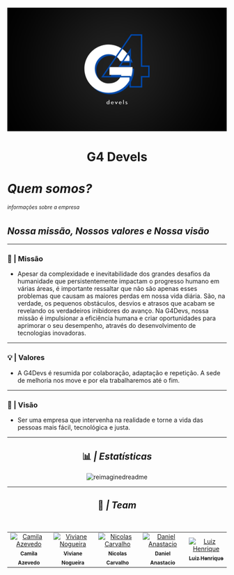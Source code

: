 ![Company Logo](/profile/company-logo.png)

<h1 align="center">G4 Devels</h1> 

# **_Quem somos?_**

<sup> _informações sobre a empresa_ </sup>
## *Nossa missão, Nossos valores e Nossa visão*


---

### 🎯 | Missão
- Apesar da complexidade e inevitabilidade dos grandes desafios da humanidade que persistentemente impactam o progresso humano em várias áreas, é importante ressaltar que não são apenas esses problemas que causam as maiores perdas em nossa vida diária. São, na verdade, os pequenos obstáculos, desvios e atrasos que acabam se revelando os verdadeiros inibidores do avanço. Na G4Devs, nossa missão é impulsionar a eficiência humana e criar oportunidades para aprimorar o seu desempenho, através do desenvolvimento de tecnologias inovadoras.

---

### 💡 | Valores
- A G4Devs é resumida por colaboração, adaptação e repetição. A sede de melhoria nos move e por ela trabalharemos até o fim.

---

### 👀 | Visão
- Ser uma empresa que intervenha na realidade e torne a vida das pessoas mais fácil, tecnológica e justa.

---

<div align="center"> 
  
  ## 📊 *| Estatísticas* 
  
</div>

<!-- Documentation: https://github.com/PressJump/reimaginedreadme-->
<div align="center">
  <img src="https://myreadme.vercel.app/api/embed/YOURUSERNAME?=G4Devels&panels=userstatistics,toprepositories,toplanguages,commitgraph" alt="reimaginedreadme"/>
</div>

<!-- Documentation: https://github.com/ryo-ma/github-profile-trophy
<div align="center">
  <img src="https://github-profile-trophy.vercel.app/?username=G4Devels&theme=darkhub&no-frame=true&no-bg=false&margin-w=4" alt="Trophy">
</div>
-->
---
<div align="center">
  
## 🏢 *| Team*

</div>
<table align="center">
    <tr align="center">
      <td><a href="https://github.com/Camilay3"><img src="https://avatars.githubusercontent.com/u/92113919?v=4" width="100px;" alt="Camila Azevedo"/><br /><sub><b>Camila Azevedo</b></sub></a><br /></td>
      <br>
      <td><a href="https://github.com/vivirnogueira"><img src="https://avatars.githubusercontent.com/u/95643711?v=4" width="100px;" alt="Viviane Nogueira"/><br /><sub><b>Viviane Nogueira</b></sub></a><br /></td>
      <td><a href="https://github.com/nicolasscarvalho"><img src="https://avatars.githubusercontent.com/u/98130635?v=4" width="100px;" alt="Nicolas Carvalho"/><br /><sub><b>Nicolas Carvalho</b></sub></a><br /></td>
      <td><a href="https://github.com/Daniel-Anastacio"><img src="https://avatars.githubusercontent.com/u/106440986?v=4" width="100px;" alt="Daniel Anastacio"/><br /><sub><b>Daniel Anastacio</b></sub></a><br /></td>
      <td><a href="https://github.com/Luiiz-Henrique"><img src="https://avatars.githubusercontent.com/u/106769482?s=400&u=d5eb6ec88c087770213b1a0330e04892960ae5ee&v=4" width="100px;" alt="Luiz Henrique"/><br /><sub><b>Luiz Henrique</b></sub></a><br /></td>
    </tr>
</table>


<!--

**Here are some ideas to get you started:**

🙋‍♀️ A short introduction - what is your organization all about?
🌈 Contribution guidelines - how can the community get involved?
👩‍💻 Useful resources - where can the community find your docs? Is there anything else the community should know?
🍿 Fun facts - what does your team eat for breakfast?
🧙 Remember, you can do mighty things with the power of [Markdown](https://docs.github.com/github/writing-on-github/getting-started-with-writing-and-formatting-on-github/basic-writing-and-formatting-syntax)
-->
